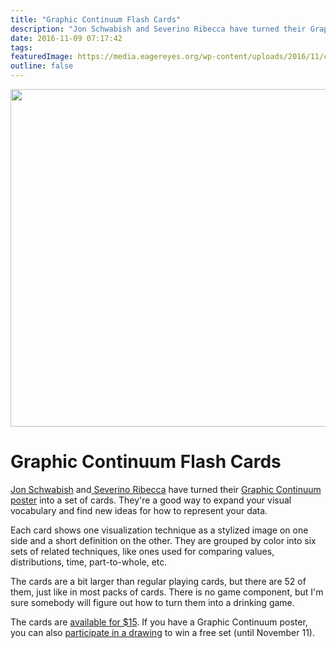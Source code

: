 ```yaml
---
title: "Graphic Continuum Flash Cards"
description: "Jon Schwabish and Severino Ribecca have turned their Graphic Continuum poster into a set of cards. They're a good way to expand your visual vocabulary and find new ideas for how to represent your data."
date: 2016-11-09 07:17:42
tags: 
featuredImage: https://media.eagereyes.org/wp-content/uploads/2016/11/continuum-cards.jpg
outline: false
---
```


<p align="center"><img src="https://media.eagereyes.org/wp-content/uploads/2016/11/continuum-cards.jpg" width="720" height="540" /></p>

# Graphic Continuum Flash Cards

<a href="http://policyviz.com/">Jon Schwabish</a> and<a href="http://www.datavizcatalogue.com"> Severino Ribecca</a> have turned their <a href="http://policyviz.com/graphic-continuum/">Graphic Continuum poster</a> into a set of cards. They're a good way to expand your visual vocabulary and find new ideas for how to represent your data.

Each card shows one visualization technique as a stylized image on one side and a short definition on the other. They are grouped by color into six sets of related techniques, like ones used for comparing values, distributions, time, part-to-whole, etc.

The cards are a bit larger than regular playing cards, but there are 52 of them, just like in most packs of cards. There is no game component, but I'm sure somebody will figure out how to turn them into a drinking game.

The cards are <a href="http://www.policyvizshop.com">available for $15</a>. If you have a Graphic Continuum poster, you can also <a href="http://policyviz.com/introducing-graphic-continuum-flash-cards/">participate in a drawing</a> to win a free set (until November 11).


<PostedBy />


